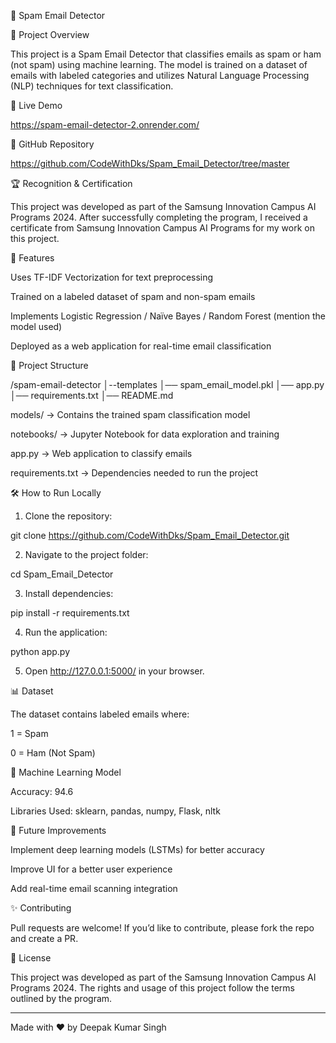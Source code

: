 📧 Spam Email Detector

📌 Project Overview

This project is a Spam Email Detector that classifies emails as spam or ham (not spam) using machine learning. The model is trained on a dataset of emails with labeled categories and utilizes Natural Language Processing (NLP) techniques for text classification.

🔗 Live Demo

https://spam-email-detector-2.onrender.com/

🔗 GitHub Repository

https://github.com/CodeWithDks/Spam_Email_Detector/tree/master

🏆 Recognition & Certification

This project was developed as part of the Samsung Innovation Campus AI Programs 2024. After successfully completing the program, I received a certificate from Samsung Innovation Campus AI Programs for my work on this project.

🚀 Features

Uses TF-IDF Vectorization for text preprocessing

Trained on a labeled dataset of spam and non-spam emails

Implements Logistic Regression / Naïve Bayes / Random Forest (mention the model used)

Deployed as a web application for real-time email classification


📂 Project Structure

/spam-email-detector
│--templates
│── spam_email_model.pkl
│── app.py
│── requirements.txt
│── README.md

models/ → Contains the trained spam classification model

notebooks/ → Jupyter Notebook for data exploration and training

app.py → Web application to classify emails

requirements.txt → Dependencies needed to run the project


🛠 How to Run Locally

1. Clone the repository:

git clone https://github.com/CodeWithDks/Spam_Email_Detector.git


2. Navigate to the project folder:

cd Spam_Email_Detector


3. Install dependencies:

pip install -r requirements.txt


4. Run the application:

python app.py


5. Open http://127.0.0.1:5000/ in your browser.



📊 Dataset

The dataset contains labeled emails where:

1 = Spam

0 = Ham (Not Spam)

🤖 Machine Learning Model

Accuracy: 94.6

Libraries Used: sklearn, pandas, numpy, Flask, nltk


📢 Future Improvements

Implement deep learning models (LSTMs) for better accuracy

Improve UI for a better user experience

Add real-time email scanning integration


✨ Contributing

Pull requests are welcome! If you’d like to contribute, please fork the repo and create a PR.

📜 License

This project was developed as part of the Samsung Innovation Campus AI Programs 2024. The rights and usage of this project follow the terms outlined by the program.


---

Made with ❤ by Deepak Kumar Singh
